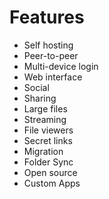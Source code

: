 # Features

- Self hosting
- Peer-to-peer
- Multi-device login
- Web interface
- Social
- Sharing
- Large files
- Streaming
- File viewers
- Secret links
- Migration
- Folder Sync
- Open source
- Custom Apps